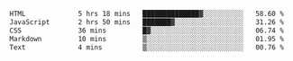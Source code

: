 <!--START_SECTION:waka-->

```txt
HTML             5 hrs 18 mins   ██████████████▓░░░░░░░░░░   58.60 %
JavaScript       2 hrs 50 mins   ███████▓░░░░░░░░░░░░░░░░░   31.26 %
CSS              36 mins         █▓░░░░░░░░░░░░░░░░░░░░░░░   06.74 %
Markdown         10 mins         ▒░░░░░░░░░░░░░░░░░░░░░░░░   01.95 %
Text             4 mins          ▒░░░░░░░░░░░░░░░░░░░░░░░░   00.76 %
```

<!--END_SECTION:waka-->